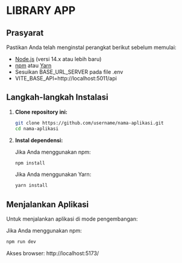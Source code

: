 # LIBRARY APP

## Prasyarat

Pastikan Anda telah menginstal perangkat berikut sebelum memulai:

- [Node.js](https://nodejs.org/) (versi 14.x atau lebih baru)
- [npm](https://www.npmjs.com/) atau [Yarn](https://yarnpkg.com/)
- Sesuikan BASE_URL_SERVER pada file .env
- VITE_BASE_API=http://localhost:5011/api


## Langkah-langkah Instalasi

1. **Clone repository ini:**

    ```bash
    git clone https://github.com/username/nama-aplikasi.git
    cd nama-aplikasi
    ```

2. **Instal dependensi:**

    Jika Anda menggunakan npm:

    ```bash
    npm install
    ```

    Jika Anda menggunakan Yarn:

    ```bash
    yarn install
    ```

## Menjalankan Aplikasi

Untuk menjalankan aplikasi di mode pengembangan:

Jika Anda menggunakan npm:


```bash
npm run dev
```

Akses browser: http://localhost:5173/

